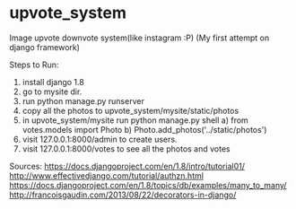 # upvote\_system
Image upvote downvote system(like instagram :P)
(My first attempt on django framework)

Steps to Run:

1. install django 1.8
2. go to mysite dir.
3. run python manage.py runserver
4. copy all the photos to upvote\_system/mysite/static/photos
5. in upvote\_system/mysite run python manage.py shell
	a) from votes.models import Photo
	b) Photo.add_photos('../static/photos')
6. visit 127.0.0.1:8000/admin to create users. 
6. visit 127.0.0.1:8000/votes to see all the photos and votes


Sources:
https://docs.djangoproject.com/en/1.8/intro/tutorial01/
http://www.effectivedjango.com/tutorial/authzn.html
https://docs.djangoproject.com/en/1.8/topics/db/examples/many_to_many/
http://francoisgaudin.com/2013/08/22/decorators-in-django/
